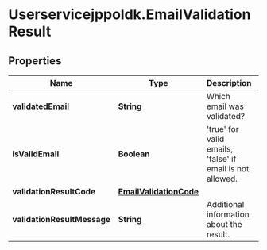# Userservicejppoldk.EmailValidationResult

## Properties
Name | Type | Description | Notes
------------ | ------------- | ------------- | -------------
**validatedEmail** | **String** | Which email was validated? | [optional] 
**isValidEmail** | **Boolean** | &#39;true&#39; for valid emails, &#39;false&#39; if email is not allowed. | [optional] 
**validationResultCode** | [**EmailValidationCode**](EmailValidationCode.md) |  | [optional] 
**validationResultMessage** | **String** | Additional information about the result. | [optional] 


